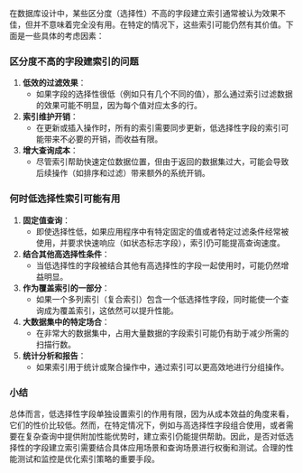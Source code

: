 在数据库设计中，某些区分度（选择性）不高的字段建立索引通常被认为效果不佳，但并不意味着完全没有用。在特定的情况下，这些索引可能仍然有其价值。下面是一些具体的考虑因素：

### 区分度不高的字段建索引的问题

1. **低效的过滤效果**：
    - 如果字段的选择性很低（例如只有几个不同的值），那么通过索引过滤数据的效果可能不明显，因为每个值对应太多的行。
2. **索引维护开销**：
    - 在更新或插入操作时，所有的索引需要同步更新，低选择性字段的索引可能带来不必要的开销，而收益有限。
3. **增大查询成本**：
    - 尽管索引帮助快速定位数据位置，但由于返回的数据集过大，可能会导致后续操作（如排序和过滤）带来额外的系统开销。

### 何时低选择性索引可能有用

1. **固定值查询**：
    - 即使选择性低，如果应用程序中有特定固定的值或者特定过滤条件经常被使用，并要求快速响应（如状态标志字段），索引仍可能提高查询速度。
2. **结合其他高选择性条件**：
    - 当低选择性的字段被结合其他有高选择性的字段一起使用时，可能仍然增益明显。
3. **作为覆盖索引的一部分**：
    - 如果一个多列索引（复合索引）包含一个低选择性字段，同时能使一个查询成为覆盖索引，这依然可以提升性能。
4. **大数据集中的特定场合**：
    - 在非常大的数据集中，占用大量数据的字段索引可能仍有助于减少所需的扫描行数。
5. **统计分析和报告**：
    - 如果索引用于统计或聚合操作中，通过索引可以更高效地进行分组操作。

### 小结

总体而言，低选择性字段单独设置索引的作用有限，因为从成本效益的角度来看，它们的性价比较低。然而，在特定情况下，例如与高选择性字段组合使用，或者需要在复杂查询中提供附加性能优势时，建立索引仍能提供帮助。因此，是否对低选择性的字段建立索引需要结合具体应用场景和查询场景进行权衡和测试。合理的性能测试和监控是优化索引策略的重要手段。
